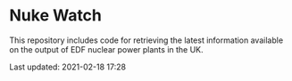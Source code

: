 # Nuke Watch

This repository includes code for retrieving the latest information available on the output of EDF nuclear power plants in the UK.

Last updated: 2021-02-18 17:28